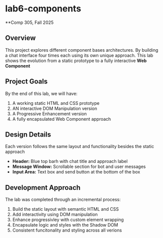 # lab6-components
**Comp 305, Fall 2025

## Overview
This project explores different component bases architectures. By building a chat interface four times each using its own unique approach. This lab shows the evolution from a static prototype to a fully interactive **Web Component**

## Project Goals
By the end of this lab, we will have:
1. A working static HTML and CSS prototype
2. AN interactive DOM Manipulation version
3. A Progressive Enhancement version
4. A fully encapsulated Web Component approach

## Design Details 
Each version follows the same layout and functionality besides the static approach
- **Header:** Blue top barh with chat title and approach label
- **Message Window:** Scrollable section for bot and user messages
- **Input Area:** Text box and send button at the bottom of the box

## Development Approach
The lab was completed through an incremental process:
1. Build the static layout with semantic HTML and CSS
2. Add interactivity using DOM manipulation
3. Enhance progressivley with custom element wrapping
4. Encapsulate logic and styles with the Shadow DOM
5. Consistent funcitonality and styling across all verions 
